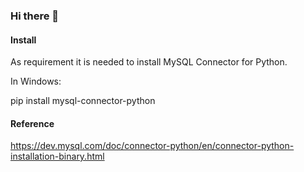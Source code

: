### Hi there 👋

<!--
**hedgedb/hedgedb** is a ✨ _special_ ✨ repository because its `README.md` (this file) appears on your GitHub profile.

Here are some ideas to get you started:

- 🔭 I’m currently working on ...
- 🌱 I’m currently learning ...
- 👯 I’m looking to collaborate on ...
- 🤔 I’m looking for help with ...
- 💬 Ask me about ...
- 📫 How to reach me: ...
- 😄 Pronouns: ...
- ⚡ Fun fact: ...
-->

#### Install

As requirement it is needed to install MySQL Connector for Python.

In Windows:

pip install mysql-connector-python

#### Reference

https://dev.mysql.com/doc/connector-python/en/connector-python-installation-binary.html
